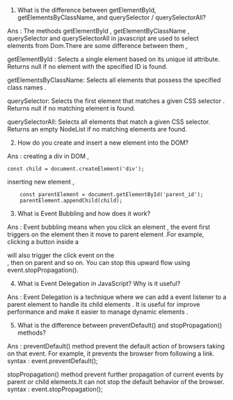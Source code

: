 1. What is the difference between getElementById, getElementsByClassName, and querySelector / querySelectorAll?


Ans : The methods getElementById , getElementByClassName , querySelector and querySelectorAll in javascript are used to select elements from Dom.There are some difference between them , 

getElementById : Selects a single element based on its unique id attribute. Returns null if no element with the specified ID is found.

getElementsByClassName: Selects all elements that possess the specified class names .

querySelector: Selects the first element that matches a given CSS selector . Returns null if no matching element is found. 

querySelectorAll: Selects all elements that match a given CSS selector. Returns an empty NodeList if no matching elements are found. 


2. How do you create and insert a new element into the DOM?

Ans : creating a div in DOM ,

	const child = document.createElement('div');

inserting new element ,

    	const parentElement = document.getElementById('parent_id'); 
    	parentElement.appendChild(child);

3. What is Event Bubbling and how does it work?


Ans : Event bubbling means when you click an element , the event first triggers on the element then it move to parent element .For example, clicking a button inside a <div> will also trigger the click event on the <div>, then on parent and so on. You can stop this upward flow using event.stopPropagation().



4. What is Event Delegation in JavaScript? Why is it useful?


Ans : Event Delegation is a technique where we can add a event listener to a parent element to handle its child elements . It is useful for improve performance and make it easier to manage dynamic elements .


5. What is the difference between preventDefault() and stopPropagation() methods?



Ans : preventDefault() method prevent the default action of browsers taking on that event. For example, it prevents the browser from following a link. 
syntax : event.preventDefault();

stopPropagation() method prevent further propagation of current events by parent or child elements.It can not stop the default behavior of the browser.
syntax : event.stopPropagation();
